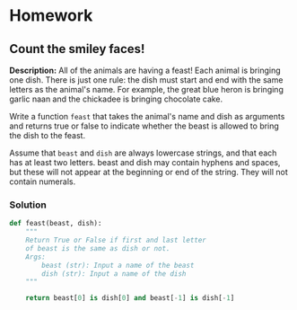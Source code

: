 # Homework

## Count the smiley faces!

**Description:** All of the animals are having a feast! Each animal is bringing one dish. There is just one rule: the dish must start and end with the same letters as the animal's name. For example, the great blue heron is bringing garlic naan and the chickadee is bringing chocolate cake.

Write a function `feast` that takes the animal's name and dish as arguments and returns true or false to indicate whether the beast is allowed to bring the dish to the feast.

Assume that `beast` and `dish` are always lowercase strings, and that each has at least two letters. beast and dish may contain hyphens and spaces, but these will not appear at the beginning or end of the string. They will not contain numerals.

### Solution

```python
def feast(beast, dish):
    """
    Return True or False if first and last letter
    of beast is the same as dish or not.
    Args:
        beast (str): Input a name of the beast
        dish (str): Input a name of the dish
    """

    return beast[0] is dish[0] and beast[-1] is dish[-1]

```
